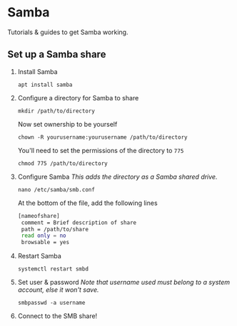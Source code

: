 # Samba
Tutorials & guides to get Samba working.

## Set up a Samba share
1. Install Samba
   ```
   apt install samba
   ```
2. Configure a directory for Samba to share
   ```
   mkdir /path/to/directory
   ```
   
   Now set ownership to be yourself
   ```
   chown -R yourusername:yourusername /path/to/directory
   ```

   You'll need to set the permissions of the directory to `775`
   ```
   chmod 775 /path/to/directory
   ```
3. Configure Samba
   *This adds the directory as a Samba shared drive.*
   ```
   nano /etc/samba/smb.conf
   ```
   At the bottom of the file, add the following lines
   ```bash
   [nameofshare]
    comment = Brief description of share
    path = /path/to/share
    read only = no
    browsable = yes
   ```
4. Restart Samba
   ```
   systemctl restart smbd
   ```
5. Set user & password
   *Note that username used must belong to a system account, else it won't save.*
   ```
   smbpasswd -a username
   ```
6. Connect to the SMB share!